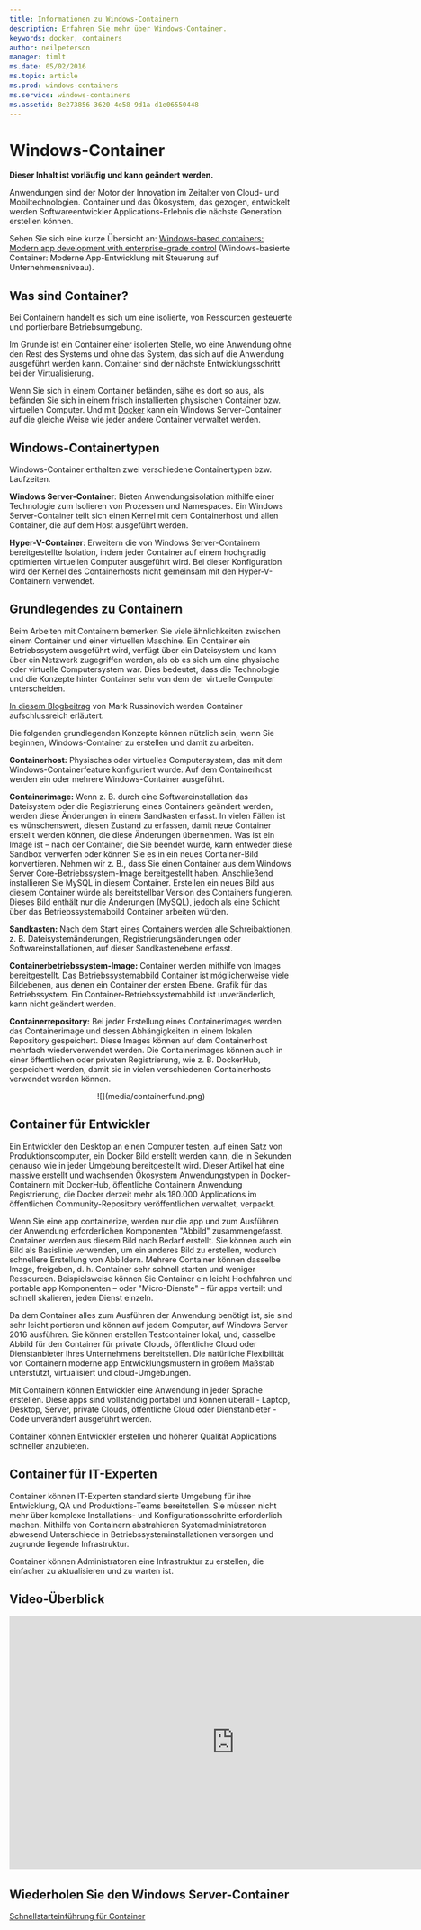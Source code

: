 ```yaml
---
title: Informationen zu Windows-Containern
description: Erfahren Sie mehr über Windows-Container.
keywords: docker, containers
author: neilpeterson
manager: timlt
ms.date: 05/02/2016
ms.topic: article
ms.prod: windows-containers
ms.service: windows-containers
ms.assetid: 8e273856-3620-4e58-9d1a-d1e06550448
---
```


# Windows-Container

**Dieser Inhalt ist vorläufig und kann geändert werden.** 

Anwendungen sind der Motor der Innovation im Zeitalter von Cloud- und Mobiltechnologien. Container und das Ökosystem, das gezogen, entwickelt werden Softwareentwickler Applications-Erlebnis die nächste Generation erstellen können.

Sehen Sie sich eine kurze Übersicht an: [Windows-based containers: Modern app development with enterprise-grade control](https://youtu.be/Ryx3o0rD5lY) (Windows-basierte Container: Moderne App-Entwicklung mit Steuerung auf Unternehmensniveau).

## Was sind Container?

Bei Containern handelt es sich um eine isolierte, von Ressourcen gesteuerte und portierbare Betriebsumgebung.

Im Grunde ist ein Container einer isolierten Stelle, wo eine Anwendung ohne den Rest des Systems und ohne das System, das sich auf die Anwendung ausgeführt werden kann. Container sind der nächste Entwicklungsschritt bei der Virtualisierung.

Wenn Sie sich in einem Container befänden, sähe es dort so aus, als befänden Sie sich in einem frisch installierten physischen Container bzw. virtuellen Computer. Und mit [Docker](https://www.docker.com/) kann ein Windows Server-Container auf die gleiche Weise wie jeder andere Container verwaltet werden.

## Windows-Containertypen

Windows-Container enthalten zwei verschiedene Containertypen bzw. Laufzeiten.

**Windows Server-Container**: Bieten Anwendungsisolation mithilfe einer Technologie zum Isolieren von Prozessen und Namespaces. Ein Windows Server-Container teilt sich einen Kernel mit dem Containerhost und allen Container, die auf dem Host ausgeführt werden.

**Hyper-V-Container**: Erweitern die von Windows Server-Containern bereitgestellte Isolation, indem jeder Container auf einem hochgradig optimierten virtuellen Computer ausgeführt wird. Bei dieser Konfiguration wird der Kernel des Containerhosts nicht gemeinsam mit den Hyper-V-Containern verwendet.


## Grundlegendes zu Containern

Beim Arbeiten mit Containern bemerken Sie viele ähnlichkeiten zwischen einem Container und einer virtuellen Maschine. Ein Container ein Betriebssystem ausgeführt wird, verfügt über ein Dateisystem und kann über ein Netzwerk zugegriffen werden, als ob es sich um eine physische oder virtuelle Computersystem war. Dies bedeutet, dass die Technologie und die Konzepte hinter Container sehr von dem der virtuelle Computer unterscheiden.  

[In diesem Blogbeitrag](http://azure.microsoft.com/blog/2015/08/17/containers-docker-windows-and-trends/) von Mark Russinovich werden Container aufschlussreich erläutert.

Die folgenden grundlegenden Konzepte können nützlich sein, wenn Sie beginnen, Windows-Container zu erstellen und damit zu arbeiten. 

**Containerhost:** Physisches oder virtuelles Computersystem, das mit dem Windows-Containerfeature konfiguriert wurde. Auf dem Containerhost werden ein oder mehrere Windows-Container ausgeführt.

**Containerimage:** Wenn z. B. durch eine Softwareinstallation das Dateisystem oder die Registrierung eines Containers geändert werden, werden diese Änderungen in einem Sandkasten erfasst.  In vielen Fällen ist es wünschenswert, diesen Zustand zu erfassen, damit neue Container erstellt werden können, die diese Änderungen übernehmen. Was ist ein Image ist – nach der Container, die Sie beendet wurde, kann entweder diese Sandbox verwerfen oder können Sie es in ein neues Container-Bild konvertieren. Nehmen wir z. B., dass Sie einen Container aus dem Windows Server Core-Betriebssystem-Image bereitgestellt haben. Anschließend installieren Sie MySQL in diesem Container. Erstellen ein neues Bild aus diesem Container würde als bereitstellbar Version des Containers fungieren. Dieses Bild enthält nur die Änderungen (MySQL), jedoch als eine Schicht über das Betriebssystemabbild Container arbeiten würden.

**Sandkasten:** Nach dem Start eines Containers werden alle Schreibaktionen, z. B. Dateisystemänderungen, Registrierungsänderungen oder Softwareinstallationen, auf dieser Sandkastenebene erfasst.  
 
**Containerbetriebssystem-Image:** Container werden mithilfe von Images bereitgestellt. Das Betriebssystemabbild Container ist möglicherweise viele Bildebenen, aus denen ein Container der ersten Ebene. Grafik für das Betriebssystem. Ein Container-Betriebssystemabbild ist unveränderlich, kann nicht geändert werden.

**Containerrepository:** Bei jeder Erstellung eines Containerimages werden das Containerimage und dessen Abhängigkeiten in einem lokalen Repository gespeichert. Diese Images können auf dem Containerhost mehrfach wiederverwendet werden. Die Containerimages können auch in einer öffentlichen oder privaten Registrierung, wie z. B. DockerHub, gespeichert werden, damit sie in vielen verschiedenen Containerhosts verwendet werden können.

<center>![](media/containerfund.png)</center>

## Container für Entwickler

Ein Entwickler den Desktop an einen Computer testen, auf einen Satz von Produktionscomputer, ein Docker Bild erstellt werden kann, die in Sekunden genauso wie in jeder Umgebung bereitgestellt wird. Dieser Artikel hat eine massive erstellt und wachsenden Ökosystem Anwendungstypen in Docker-Containern mit DockerHub, öffentliche Containern Anwendung Registrierung, die Docker derzeit mehr als 180.000 Applications im öffentlichen Community-Repository veröffentlichen verwaltet, verpackt.  

Wenn Sie eine app containerize, werden nur die app und zum Ausführen der Anwendung erforderlichen Komponenten "Abbild" zusammengefasst. Container werden aus diesem Bild nach Bedarf erstellt. Sie können auch ein Bild als Basislinie verwenden, um ein anderes Bild zu erstellen, wodurch schnellere Erstellung von Abbildern.  Mehrere Container können dasselbe Image, freigeben, d. h. Container sehr schnell starten und weniger Ressourcen. Beispielsweise können Sie Container ein leicht Hochfahren und portable app Komponenten – oder "Micro-Dienste" – für apps verteilt und schnell skalieren, jeden Dienst einzeln.

Da dem Container alles zum Ausführen der Anwendung benötigt ist, sie sind sehr leicht portieren und können auf jedem Computer, auf Windows Server 2016 ausführen. Sie können erstellen Testcontainer lokal, und, dasselbe Abbild für den Container für private Clouds, öffentliche Cloud oder Dienstanbieter Ihres Unternehmens bereitstellen. Die natürliche Flexibilität von Containern moderne app Entwicklungsmustern in großem Maßstab unterstützt, virtualisiert und cloud-Umgebungen.

Mit Containern können Entwickler eine Anwendung in jeder Sprache erstellen. Diese apps sind vollständig portabel und können überall - Laptop, Desktop, Server, private Clouds, öffentliche Cloud oder Dienstanbieter - Code unverändert ausgeführt werden.  

Container können Entwickler erstellen und höherer Qualität Applications schneller anzubieten.

## Container für IT-Experten ##

Container können IT-Experten standardisierte Umgebung für ihre Entwicklung, QA und Produktions-Teams bereitstellen. Sie müssen nicht mehr über komplexe Installations- und Konfigurationsschritte erforderlich machen. Mithilfe von Containern abstrahieren Systemadministratoren abwesend Unterschiede in Betriebssysteminstallationen versorgen und zugrunde liegende Infrastruktur.

Container können Administratoren eine Infrastruktur zu erstellen, die einfacher zu aktualisieren und zu warten ist.

## Video-Überblick

<iframe 
src="https://channel9.msdn.com/Blogs/containers/Containers-101-with-Microsoft-and-Docker/player" width="800" height="450" allowFullScreen="true" frameBorder="0" scrolling="no"></iframe>


## Wiederholen Sie den Windows Server-Container

[Schnellstarteinführung für Container](../quick_start/quick_start.md)



<!--HONumber=May16_HO3-->


